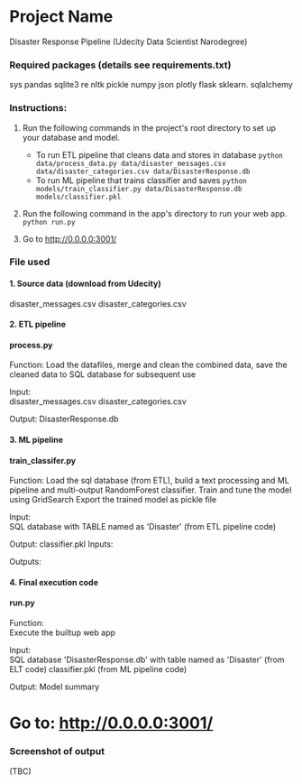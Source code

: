 # Project Name 
Disaster Response Pipeline (Udecity Data Scientist Narodegree)

### Required packages (details see requirements.txt)
sys
pandas 
sqlite3
re
nltk
pickle
numpy 
json
plotly
flask 
sklearn.
sqlalchemy 

### Instructions:
1. Run the following commands in the project's root directory to set up your database and model.

    - To run ETL pipeline that cleans data and stores in database
        `python data/process_data.py data/disaster_messages.csv data/disaster_categories.csv data/DisasterResponse.db`
    - To run ML pipeline that trains classifier and saves
        `python models/train_classifier.py data/DisasterResponse.db models/classifier.pkl`

2. Run the following command in the app's directory to run your web app.
    `python run.py`

3. Go to http://0.0.0.0:3001/

### File used

#### 1. Source data (download from Udecity)
disaster_messages.csv 
disaster_categories.csv


#### 2. ETL pipeline
#### process.py
Function:
    Load the datafiles, merge and clean the combined data, save the cleaned data to SQL database for subsequent use

Input:    
    disaster_messages.csv
    disaster_categories.csv
        
Output:
    DisasterResponse.db  


#### 3. ML pipeline
#### train_classifer.py
Function:
    Load the sql database (from ETL), build a text processing and ML pipeline and multi-output RandomForest classifier. 
    Train and tune the model using GridSearch
    Export the trained model as pickle file

Input:    
    SQL database with TABLE named as 'Disaster' (from ETL pipeline code)
        
Output:
    classifier.pkl
Inputs:


Outputs:


#### 4. Final execution code 
#### run.py 
Function:    
    Execute the builtup web app
     
Input:    
    SQL database 'DisasterResponse.db' with table named as 'Disaster' (from ELT code)
    classifier.pkl (from ML pipeline code)
        
Output:
    Model summary

# Go to: http://0.0.0.0:3001/
### Screenshot of output
(TBC)

